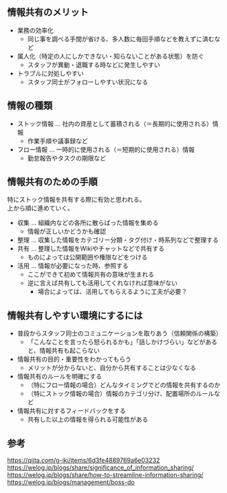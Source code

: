## 情報共有のメリット
* 業務の効率化
  - 同じ事を調べる手間が省ける、多人数に毎回手順などを教えずに済むなど
* 属人化（特定の人にしかできない・知らないことがある状態）を防ぐ
  - スタッフが異動・退職する時などに発生しやすい
* トラブルに対処しやすい
  - スタッフ同士がフォローしやすい状況になる

## 情報の種類
* ストック情報 ... 社内の資産として蓄積される（＝長期的に使用される）情報
  - 作業手順や議事録など
* フロー情報 ... 一時的に使用される（＝短期的に使用される）情報
  - 勤怠報告やタスクの期限など

## 情報共有のための手順
特にストック情報を共有する際に有効と思われる。  
上から順に進めていく。

* 収集 ... 組織内などの各所に散らばった情報を集める
  - 情報が正しいかどうかも確認
* 整理 ... 収集した情報をカテゴリー分類・タグ付け・時系列などで整理する
* 共有 ... 整理した情報をWikiやチャットなどで共有する
  - ものによっては公開範囲や権限などをつける
* 活用 ... 情報が必要になった時、参照する
  - ここができて初めて情報共有の意味が生まれる
  - 逆に言えば共有しても活用してくれなければ意味がない
    - 場合によっては、活用してもらえるように工夫が必要？

## 情報共有しやすい環境にするには
* 普段からスタッフ同士のコミュニケーションを取りあう（信頼関係の構築）
  - 「こんなことを言ったら怒られるかも」「話しかけづらい」などがあると、情報共有も起こらない
* 情報共有の目的・重要性をわかってもらう
  - メリットが分からないと、自分から共有することは少なくなる
* 情報共有のルールを明確にする
  - （特にフロー情報の場合）どんなタイミングでどの情報を共有するのか
  - （特にストック情報の場合）情報のカテゴリ分け、配置場所のルールなど
* 情報共有に対するフィードバックをする
  - 共有した以上の情報を得られる可能性がある

## 参考
https://qiita.com/g-iki/items/6d3fe4889769a6e03232  
https://welog.jp/blogs/share/significance_of_information_sharing/  
https://welog.jp/blogs/share/how-to-streamline-information-sharing/  
https://welog.jp/blogs/management/boss-do